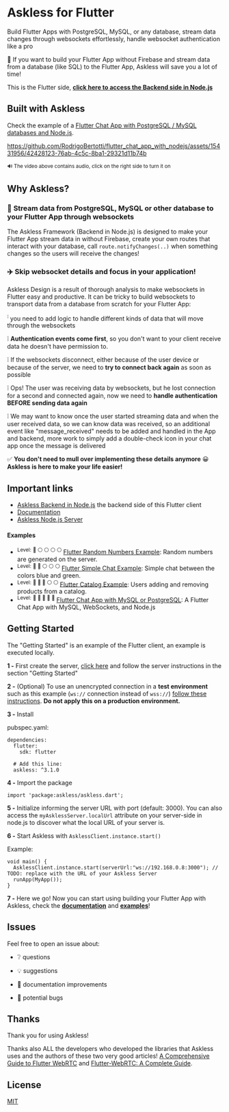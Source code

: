 # Askless for Flutter

Build Flutter Apps with PostgreSQL, MySQL, or any database, stream data changes through websockets effortlessly, handle websocket authentication like a pro

🌟 If you want to build your Flutter App without Firebase and stream data from a database (like SQL) to the Flutter App,
Askless will save you a lot of time!

This is the Flutter side,
**[click here to access the Backend side in Node.js](https://github.com/RodrigoBertotti/Askless)**

## Built with Askless

Check the example of a [Flutter Chat App with PostgreSQL / MySQL databases and Node.js](https://github.com/RodrigoBertotti/flutter_chat_app_with_nodejs).

https://github.com/RodrigoBertotti/flutter_chat_app_with_nodejs/assets/15431956/42428123-76ab-4c5c-8ba1-29321d11b74b

<sup> 🔊 The video above contains audio, click on the right side to turn it on</sup>

## Why Askless?

### :muscle: **Stream data from PostgreSQL, MySQL or other database** to your Flutter App through websockets

The Askless Framework (Backend in Node.js) is designed to make your Flutter App
stream data in without Firebase, create your own routes that interact with your database,
call `route.notifyChanges(..)` when something changes so the users will receive the changes!

### :airplane: Skip websocket details and focus in your application!

Askless Design is a result of thorough analysis to make websockets in Flutter easy and productive.
It can be tricky to build websockets to transport data from a database from scratch for your Flutter App:

<sup>:grey_exclamation:</sup> you need to add logic to handle different kinds of data that will move through the websockets

:grey_exclamation: **Authentication events come first**, so you don't want to your client receive data he doesn't have permission to.

:grey_exclamation: If the websockets disconnect, either because of the user device or because of the server, we need to 
**try to connect back again** as soon as possible

:grey_exclamation: Ops! The user was receiving data by websockets, but he lost connection for a second and connected again, 
now we need to **handle authentication BEFORE sending data again**

:grey_exclamation: We may want to know once the user started streaming data and when the user received data, so we can know
data was received, so an additional event like "message_received" needs to be added and handled in the App and backend, more work to
simply add a double-check icon in your chat app once the message is delivered

:white_check_mark: **You don't need to mull over implementing these details anymore** :grinning: **Askless is here to make your life easier!**


## Important links
*  [Askless Backend in Node.js](https://github.com/RodrigoBertotti/askless) the backend side of this Flutter client
*  [Documentation](documentation.md)
*  [Askless Node.js Server](https://github.com/RodrigoBertotti/Askless)

#### Examples
*  <sup>Level:</sup> <sup>:red_circle: :white_circle: :white_circle: :white_circle: :white_circle:</sup> [Flutter Random Numbers Example](example/random_numbers): Random numbers are generated on the server.
*  <sup>Level:</sup> <sup>:red_circle: :red_circle: :white_circle: :white_circle: :white_circle:</sup> [Flutter Simple Chat Example](example/simple_chat): Simple chat between the colors blue and green.
*  <sup>Level:</sup> <sup>:red_circle: :red_circle: :red_circle: :white_circle: :white_circle:</sup> [Flutter Catalog Example](example/catalog): Users adding and removing products from a catalog.
*  <sup>Level:</sup> <sup>:red_circle: :red_circle: :red_circle: :red_circle: :red_circle:</sup> [Flutter Chat App with MySQL or PostgreSQL](https://github.com/RodrigoBertotti/flutter_chat_app_with_nodejs): A Flutter Chat App with MySQL, WebSockets, and Node.js

## Getting Started

The "Getting Started" is an example of the Flutter client,
an example is executed locally.
 
**1 -** First create the server, [click here](https://github.com/RodrigoBertotti/askless) and
follow the server instructions in the section "Getting Started"

**2 -** (Optional) To use an unencrypted connection in a **test environment** such as this example
(`ws://` connection instead of `wss://`) [follow these instructions](https://flutter.dev/docs/release/breaking-changes/network-policy-ios-android). **Do not apply this on a production environment.**

<!-- **3 -** (Optional) If you want to add video and audio calls for your Flutter App, [follow these instructions to set it up](documentation.md#video-and-audio-calls) -->

**3 -** Install

pubspec.yaml:

    dependencies:
      flutter:
        sdk: flutter
        
      # Add this line:
      askless: ^3.1.0

**4 -** Import the package

    import 'package:askless/askless.dart';

**5 -** Initialize
informing the server URL with port (default: 3000).
You can also access the `myAsklessServer.localUrl` attribute on your server-side in node.js
to discover what the local URL of your server is.

**6 -** Start Askless with `AsklessClient.instance.start()`
    
Example:

    void main() {
      AsklessClient.instance.start(serverUrl:"ws://192.168.0.8:3000"); // TODO: replace with the URL of your Askless Server
      runApp(MyApp());
    }    

**7 -** Here we go! Now you can start using building your Flutter App with Askless,
check the **[documentation](documentation.md)** and **[examples](#Examples)**!

## Issues

Feel free to open an issue about:

- :grey_question: questions

- :bulb: suggestions

- :page_facing_up: documentation improvements

- :ant: potential bugs

## Thanks
Thank you for using Askless!

Thanks also ALL the developers who developed the libraries that Askless
uses and the authors of these two very good articles! [A Comprehensive Guide to Flutter WebRTC](https://www.100ms.live/blog/flutter-webrtc) and [Flutter-WebRTC: A Complete Guide](https://www.videosdk.live/blog/flutter-webrtc).

## License

[MIT](LICENSE.txt)
